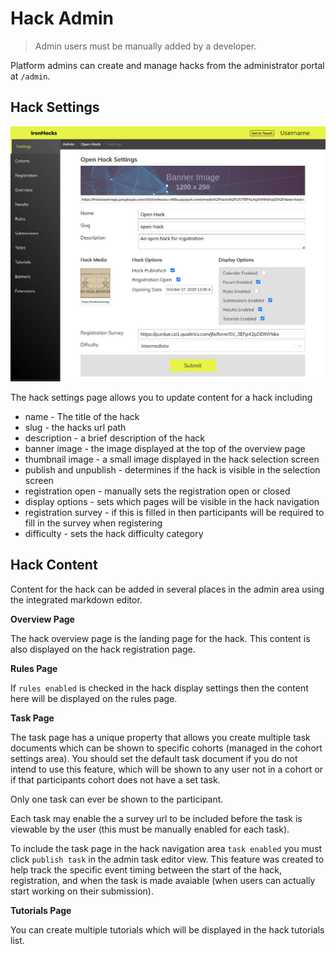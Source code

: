 # Hack Admin

> Admin users must be manually added by a developer.

Platform admins can create and manage hacks from the administrator portal at `/admin`.

## Hack Settings

![](./img/ironhacks-admin.jpg)

The hack settings page allows you to update content for a hack including

- name - The title of the hack
- slug - the hacks url path
- description - a brief description of the hack
- banner image - the image displayed at the top of the overview page
- thumbnail image - a small image displayed in the hack selection screen
- publish and unpublish - determines if the hack is visible in the selection screen
- registration open - manually sets the registration open or closed
- display options - sets which pages will be visible in the hack navigation
- registration survey - if this is filled in then participants will be required to fill in the survey when registering
- difficulty - sets the hack difficulty category  

## Hack Content

Content for the hack can be added in several places in the admin area using the integrated markdown editor.

__Overview Page__

The hack overview page is the landing page for the hack. This content is also displayed on the hack registration page.

__Rules Page__

If `rules enabled` is checked in the hack display settings then the content here will be displayed on the rules page.

__Task Page__

The task page has a unique property that allows you create multiple task documents which can be shown to specific cohorts (managed in the cohort settings area). You should set the default task document if you do not intend to use this feature, which will be shown to any user not in a cohort or if that participants cohort does not have a set task.

Only one task can ever be shown to the participant.

Each task may enable the a survey url to be included before the task is viewable by the user (this must be manually enabled for each task).

To include the task page in the hack navigation area `task enabled` you must click `publish task` in the admin task editor view. This feature was created to help track the specific event timing between the start of the hack, registration, and when the task is made avaiable (when users can actually start working on their submission).

__Tutorials Page__

You can create multiple tutorials which will be displayed in the hack tutorials list.
